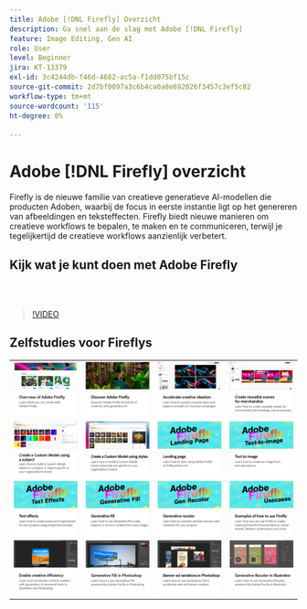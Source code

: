```yaml
---
title: Adobe [!DNL Firefly] Overzicht
description: Ga snel aan de slag met Adobe [!DNL Firefly]
feature: Image Editing, Gen AI
role: User
level: Beginner
jira: KT-13379
exl-id: 3c4244db-f46d-4682-ac5a-f1dd075bf15c
source-git-commit: 2d7bf0097a3c6b4ca0a8e692026f3457c3ef5c82
workflow-type: tm+mt
source-wordcount: '115'
ht-degree: 0%

---
```


# Adobe [!DNL Firefly] overzicht

Firefly is de nieuwe familie van creatieve generatieve AI-modellen die producten Adoben, waarbij de focus in eerste instantie ligt op het genereren van afbeeldingen en teksteffecten. Firefly biedt nieuwe manieren om creatieve workflows te bepalen, te maken en te communiceren, terwijl je tegelijkertijd de creatieve workflows aanzienlijk verbetert.

## Kijk wat je kunt doen met Adobe Firefly

<br> 

>[!VIDEO](https://video.tv.adobe.com/v/3416970t1?quality=12&learn=on&hidetitle=true)

## Zelfstudies voor Fireflys

<table style="table-layout:fixed">
<tr>
   <td>
      <a href="overview-of-firefly.md">
         <img alt="Overzicht van de Adobe Firefly" src="assets/firefly-overview.png" />
      </a>
   </td>
   <td>
      <a href="discover.md">
         <img alt="Ontdek Adobe Firefly" src="assets/discover.png" />
      </a>
   </td>
   <td>
      <a href="accelerate-ideas.md">
         <img alt="Versnel creatieve ideatie" src="assets/accelerate-creative-ideation.png" />
      </a>
   </td>
   <td>
      <a href="reusable-scenes.md">
         <img alt="Herbruikbare scènes voor producten maken" src="assets/reusable-scenes.png" />
      </a>
   </td>
</tr>
<tr>
  <td>
      <a href="custom-model-subject.md">
         <img alt="Een aangepast model maken met een onderwerp" src="assets/custom-model-subject.png" />
      </a>
   </td>
   <td>
      <a href="custom-model-style.md">
         <img alt="Een aangepast model maken met stijlen" src="assets/custom-model-styles.png" />
      </a>
   </td>
   <td>
      <a href="landing-page.md">
         <img alt="Openingspagina" src="assets/landing-page.png" />
      </a>
   </td>
    <td>
      <a href="text-to-image.md">
         <img alt="Tekst naar afbeelding" src="assets/text-to-image.png" />
      </a>
   </td>
</tr>
<tr>
 <td>
      <a href="text-effects.md">
         <img alt="Teksteffecten" src="assets/text-effects.png" />
      </a>
   </td>
   <td>
      <a href="gen-fill.md">
         <img alt="Generatieve vulling" src="assets/generative-fill.png" />
      </a>
   </td>
   <td>
      <a href="gen-recolor.md">
         <img alt="Generatief opnieuw kleuren" src="assets/generative-recolor.png" />
      </a>
   </td>
   <td>
      <a href="examples.md">
         <img alt="Voorbeelden van het gebruik van Firefly" src="assets/examples.png" />
      </a>
   </td>
</tr>
<tr>
  <td>
      <a href="enable-creative-efficiency.md">
         <img alt="Creatieve efficiëntie inschakelen" src="assets/enable-creative-efficiency.png" />
      </a>
   </td>
  <td>
      <a href="generative-fill.md">
         <img alt="Generatieve vulling in Photoshop" src="assets/generative-fill-ps.png" />
      </a>
   </td>
  <td>
      <a href="web-banner-ad.md">
         <img alt="Banner en variaties in Photoshop" src="assets/banner-ad-variations.png" />
      </a>
  </td>
  <td>
      <a href="generative-recolor.md">
            <img alt="Generatief opnieuw kleuren in Illustrator" src="assets/firefly-recolor.png" />
      </a>
   </td>
</table>
